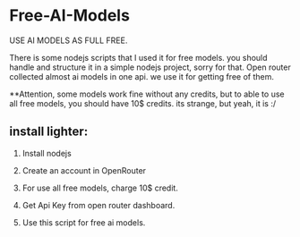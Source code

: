 # Free-AI-Models

USE AI MODELS AS FULL FREE.

There is some nodejs scripts that I used it for free models. you should handle and structure it in a simple nodejs project, sorry for that.
Open router collected almost ai models in one api. we use it for getting free of them.

**Attention, some models work fine without any credits, but to able to use all free models, you should have 10$ credits. its strange, but yeah, it is :/


## install lighter:
1. Install nodejs

2. Create an account in OpenRouter

3. For use all free models, charge 10$ credit.

4. Get Api Key from open router dashboard.

5. Use this script for free ai models.
